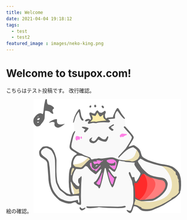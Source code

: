 ```yaml
---
title: Welcome
date: 2021-04-04 19:18:12
tags:
  - test
  - test2
featured_image : images/neko-king.png
---
```


# Welcome to tsupox.com!

こちらはテスト投稿です。
改行確認。

絵の確認。
![](/images/neko-king.png)
